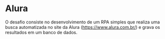 # Alura
O desafio consiste no desenvolvimento de um RPA simples que realiza uma busca  automatizada no site da Alura (https://www.alura.com.br/) e grava os resultados em um  banco de dados.
